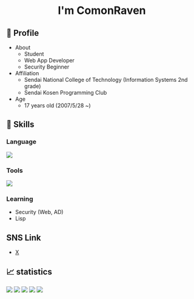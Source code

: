 <h1 align="center">I'm ComonRaven</h1>

## 📝 Profile
- About
  - Student
  - Web App Developer
  - Security Beginner    
- Affiliation
  - Sendai National College of Technology (Information Systems 2nd grade)
  - Sendai Kosen Programming Club
- Age
  - 17 years old (2007/5/28 ~)

## 🌱 Skills
### Language
<img src="https://skillicons.dev/icons?i=py,c,cpp,html,css,js,php&theme=dark"/>

### Tools
<img src="https://skillicons.dev/icons?i=git,github,ubuntu,unity,vscode&theme=dark" />

### Learning
- Security (Web, AD)
- Lisp

## SNS Link 
- [X](https://x.com/1225_won)

## 📈 statistics
![](http://github-profile-summary-cards.vercel.app/api/cards/profile-details?username=ComonRaven&theme=github_dark)
![](http://github-profile-summary-cards.vercel.app/api/cards/repos-per-language?username=ComonRaven&theme=github_dark)
![](http://github-profile-summary-cards.vercel.app/api/cards/most-commit-language?username=ComonRaven&theme=github_dark)
![](http://github-profile-summary-cards.vercel.app/api/cards/stats?username=ComonRaven&theme=github_dark)
![](http://github-profile-summary-cards.vercel.app/api/cards/productive-time?username=ComonRaven&theme=github_dark&utcOffset=9)
  

<!---
ComonRaven/ComonRaven is a ✨ special ✨ repository because its `README.md` (this file) appears on your GitHub profile.
You can click the Preview link to take a look at your changes.
--->
